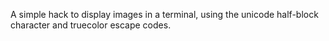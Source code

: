 A simple hack to display images in a terminal, using the unicode half-block character and truecolor escape codes.
